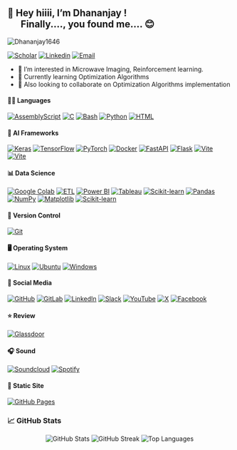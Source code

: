 ## 👋 Hey hiiii, I’m Dhananjay !<br /> &nbsp; &nbsp; &nbsp; Finally...., you found me.... :blush:

<p align="left"> <img src="https://komarev.com/ghpvc/?username=Dhananjay1646&label=Views&color=blueviolet&style=plastic" alt="Dhananjay1646" /> </p>

[![Scholar](https://img.shields.io/badge/Scholar-4285F4?style=flat-square&logo=google&logoColor=white)](https://scholar.google.com/citations?user=FAef_A4AAAAJ&hl=en)
[![Linkedin](https://img.shields.io/badge/-LinkedIn-1568BF?style=flat-square&logo=Linkedin&logoColor=white)](https://www.linkedin.com/in/dhananjay-magdum/)
[![Email](https://img.shields.io/badge/-Email-E8453C?style=flat-square&logo=Gmail&logoColor=white)](mailto:dhananjay1646@gmail.com)

- 👀 I’m interested in Microwave Imaging, Reinforcement learning.
- 🌱 Currently learning Optimization Algorithms
- 👯 Also looking to collaborate on Optimization Algorithms implementation

<!---
Dhananjay1646/Dhananjay1646 is a ✨ special ✨ repository because its `README.md` (this file) appears on your GitHub profile.
You can click the Preview link to take a look at your changes.

Here are some ideas to get you started:

- 🔭 I’m currently working on ...
- 🌱 I’m currently learning ...
- 👯 I’m looking to collaborate on ...
- 🤔 I’m looking for help with ...
- 💬 Ask me about ...
- 📫 How to reach me: ...
- 😄 Pronouns: ...
- ⚡ Fun fact: ...
- 💞️
--->

  #### 🧑‍💻 Languages

<div align="left">

  <!-- Programming Languages 
  <img src="https://img.shields.io/badge/Python-3776AB?style=for-the-badge&logo=python&logoColor=white" alt="Python" />
  <img src="https://img.shields.io/badge/Bash-4EAA25?style=for-the-badge&logo=gnubash&logoColor=white" alt="Bash" />
  <img src="https://img.shields.io/badge/SQL-336791?style=for-the-badge&logo=postgresql&logoColor=white" alt="SQL" />
  <img src="https://img.shields.io/badge/HTML5-E34F26?style=for-the-badge&logo=html5&logoColor=white" alt="HTML5" />
  <img src="https://img.shields.io/badge/CSS3-1572B6?style=for-the-badge&logo=css3&logoColor=white" alt="CSS3" />
  -->

  [![AssemblyScript](https://img.shields.io/badge/AssemblyScript-007AAC?logo=assemblyscript&logoColor=fff)](#)
  [![C](https://img.shields.io/badge/C-00599C?logo=c&logoColor=white)](#)
  [![Bash](https://img.shields.io/badge/Bash-4EAA25?logo=gnubash&logoColor=fff)](#)
  [![Python](https://img.shields.io/badge/Python-3776AB?logo=python&logoColor=fff)](#)
  [![HTML](https://img.shields.io/badge/HTML-%23E34F26.svg?logo=html5&logoColor=white)](#)
  
  
  #### 🤖 AI Frameworks

  [![Keras](https://img.shields.io/badge/Keras-D00000?logo=keras&logoColor=fff)](#)
  [![TensorFlow](https://img.shields.io/badge/TensorFlow-ff8f00?logo=tensorflow&logoColor=white)](#)
  [![PyTorch](https://img.shields.io/badge/PyTorch-ee4c2c?logo=pytorch&logoColor=white)](#)
  [![Docker](https://img.shields.io/badge/Docker-2496ED?logo=docker&logoColor=fff)](#)
  [![FastAPI](https://img.shields.io/badge/FastAPI-009485.svg?logo=fastapi&logoColor=white)](#)
  [![Flask](https://img.shields.io/badge/Flask-000?logo=flask&logoColor=fff)](#)
  [![Vite](https://img.shields.io/badge/Vite-646CFF?logo=vite&logoColor=fff)](#)
  [![Vite](https://img.shields.io/badge/-OpenCV-5C3EE8?style=flat&logo=opencv&logoColor=white)](#)

  #### 📊 Data Science

  [![Google Colab](https://img.shields.io/badge/Google%20Colab-F9AB00?logo=googlecolab&logoColor=fff)](#)
  [![ETL](https://custom-icon-badges.demolab.com/badge/ETL-9370DB?logo=etl-logo&logoColor=fff)](#)
  [![Power BI](https://custom-icon-badges.demolab.com/badge/Power%20BI-F1C912?logo=power-bi&logoColor=fff)](#)
  [![Tableau](https://custom-icon-badges.demolab.com/badge/Tableau-0176D3?logo=tableau&logoColor=fff)](#)
  [![Scikit-learn](https://img.shields.io/badge/-scikit--learn-%23F7931E?logo=scikit-learn&logoColor=white)](#)
  [![Pandas](https://img.shields.io/badge/Pandas-150458?logo=pandas&logoColor=fff)](#)
  [![NumPy](https://img.shields.io/badge/NumPy-4DABCF?logo=numpy&logoColor=fff)](#)
  [![Matplotlib](https://custom-icon-badges.demolab.com/badge/Matplotlib-71D291?logo=matplotlib&logoColor=fff)](#)
  [![Scikit-learn](https://img.shields.io/badge/-scikit--learn-%23F7931E?logo=scikit-learn&logoColor=white)](#)

  #### 🔖 Version Control

  [![Git](https://img.shields.io/badge/Git-F05032?logo=git&logoColor=fff)](#)

  #### 🖥️ Operating System

  [![Linux](https://img.shields.io/badge/Linux-FCC624?logo=linux&logoColor=black)](#)
  [![Ubuntu](https://img.shields.io/badge/Ubuntu-E95420?logo=ubuntu&logoColor=white)](#)
  [![Windows](https://custom-icon-badges.demolab.com/badge/Windows-0078D6?logo=windows11&logoColor=white)](#)

  #### 📱 Social Media

  [![GitHub](https://img.shields.io/badge/GitHub-%23121011.svg?logo=github&logoColor=white)](#)
  [![GitLab](https://img.shields.io/badge/GitLab-FC6D26?logo=gitlab&logoColor=fff)](#)
  [![LinkedIn](https://custom-icon-badges.demolab.com/badge/LinkedIn-0A66C2?logo=linkedin-white&logoColor=fff)](#)
  [![Slack](https://img.shields.io/badge/Slack-4A154B?logo=slack&logoColor=fff)](#)
  [![YouTube](https://img.shields.io/badge/YouTube-%23FF0000.svg?logo=YouTube&logoColor=white)](#)
  [![X](https://img.shields.io/badge/X-%23000000.svg?logo=X&logoColor=white)](#)
  [![Facebook](https://img.shields.io/badge/Facebook-%231877F2.svg?logo=Facebook&logoColor=white)](#)

  #### ⭐ Review

  [![Glassdoor](https://img.shields.io/badge/Glassdoor-00A162?logo=glassdoor&logoColor=fff)](#)

  #### 🎧 Sound

  [![Soundcloud](https://img.shields.io/badge/Soundcloud-FF3300?logo=Soundcloud&logoColor=white)](#)
  [![Spotify](https://img.shields.io/badge/Spotify-1ED760?logo=spotify&logoColor=white)](#)

  #### 🫸 Static Site

  [![GitHub Pages](https://img.shields.io/badge/GitHub%20Pages-121013?logo=github&logoColor=white)](#)
  
</div>

### 📈 GitHub Stats

<div align="center">
  <img src="https://github-readme-stats.vercel.app/api?username=Dhananjay1646&show_icons=true&theme=dark" alt="GitHub Stats" />
  
  <img src="https://github-readme-streak-stats.herokuapp.com?user=Dhananjay1646&theme=dark" alt="GitHub Streak" />
  
  <img src="https://github-readme-stats.vercel.app/api/top-langs/?username=Dhananjay1646&layout=compact&show_icons=true&theme=dark" alt="Top Languages" />
</div>
